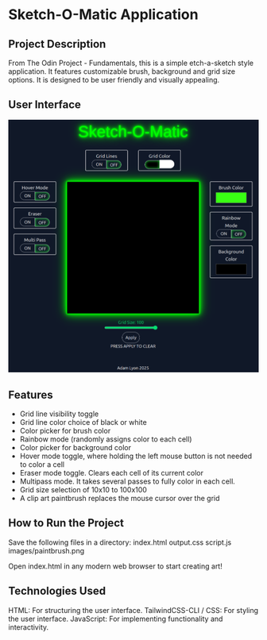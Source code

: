 # Sketch-O-Matic Application

## Project Description
From The Odin Project - Fundamentals, this is a simple etch-a-sketch style application.  It features customizable brush, background and grid size options.  It is designed to be user friendly and visually appealing.


## User Interface
![Photo of the Sketch-O-Matic UI](images/sketch_o_matic_UI.png)

## Features
- Grid line visibility toggle
- Grid line color choice of black or white
- Color picker for brush color
- Rainbow mode (randomly assigns color to each cell)
- Color picker for background color
- Hover mode toggle, where holding the left mouse button is not needed to color a cell
- Eraser mode toggle.  Clears each cell of its current color
- Multipass mode.  It takes several passes to fully color in each cell.
- Grid size selection of 10x10 to 100x100
- A clip art paintbrush replaces the mouse cursor over the grid


## How to Run the Project
Save the following files in a directory:
index.html
output.css
script.js
images/paintbrush.png

Open index.html in any modern web browser to start creating art!

## Technologies Used
HTML: For structuring the user interface.
TailwindCSS-CLI / CSS: For styling the user interface.
JavaScript: For implementing functionality and interactivity.